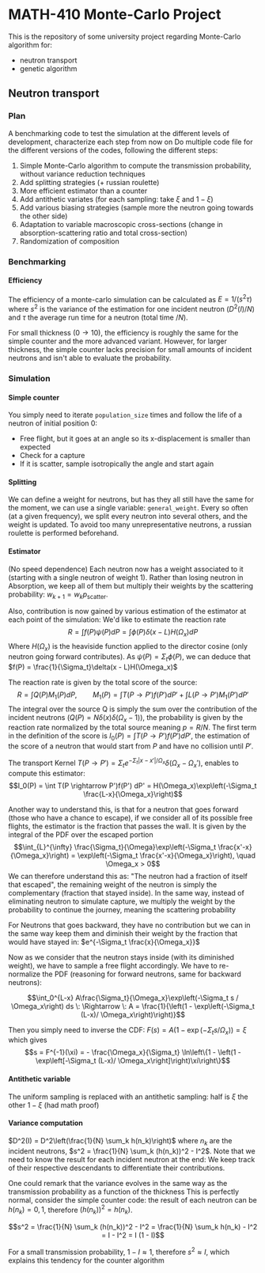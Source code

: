 # MATH-410 Monte-Carlo Project
This is the repository of some university project regarding Monte-Carlo algorithm for:
- neutron transport
- genetic algorithm

## Neutron transport

### Plan

A benchmarking code to test the simulation at the different levels of development, characterize each step from now on
Do multiple code file for the different versions of the codes, following the different steps:
1. Simple Monte-Carlo algorithm to compute the transmission probability, without variance reduction techniques
2. Add splitting strategies (+ russian roulette)
3. More efficient estimator than a counter
4. Add antithetic variates (for each sampling: take $\xi$ and $1 -  \xi$)
5. Add various biasing strategies (sample more the neutron going towards the other side)
6. Adaptation to variable macroscopic cross-sections (change in absorption-scattering ratio and total cross-section)
7. Randomization of composition

### Benchmarking

#### Efficiency
The efficiency of a monte-carlo simulation can be calculated as $E  = 1 / (s^2 \tau)$ where $s^2$ is the variance of the
estimation for one incident neutron ($D^2(I)/N$) and $\tau$ the average run time for a neutron (total time $/N$).

For small thickness ($0 \rightarrow 10$), the efficiency is roughly the same for the simple counter and the more
advanced variant. However, for larger thickness, the simple counter lacks precision for small amounts of incident neutrons
and isn't able to evaluate the probability.

### Simulation

#### Simple counter
You simply need to iterate `population_size` times and follow the life of a neutron of initial position 0:
- Free flight, but it goes at an angle so its x-displacement is smaller than expected
- Check for a capture
- If it is scatter, sample isotropically the angle and start again

#### Splitting
We can define a weight for neutrons, but has they all still have the same for the moment, we can use a single variable:
`general_weight`. Every so often (at a given frequency), we split every neutron into several others, and the weight is
updated. To avoid too many unrepresentative neutrons, a russian roulette is performed beforehand.

#### Estimator
(No speed dependence)
Each neutron now has a weight associated to it (starting with a single neutron of weight 1).
Rather than losing neutron in Absorption, we keep all of them but multiply their weights by the scattering probability:
$w_{k+1} = w_k p_{\text{scatter}}$.

Also, contribution is now gained by various estimation of the estimator at each point of the simulation:
We'd like to estimate the reaction rate
$$R = \int f(P)\psi(P) dP = \int \phi(P) \delta(x - L)H(\Omega_x) dP$$
Where $H(\Omega_x)$ is the heaviside function applied to the director cosine (only neutron going forward contributes).
As $\psi(P) = \Sigma_t \phi(P)$, we can deduce that $f(P) = \frac{1}{\Sigma_t}\delta(x - L)H(\Omega_x)$

The reaction rate is given by the total score of the source:
$$R = \int Q(P) M_1(P) dP, \qquad M_1(P) = \int T(P \rightarrow P')f(P') dP' + \int L(P \rightarrow P') M_1(P') dP'$$
The integral over the source Q is simply the sum over the contribution of the incident neutrons 
($Q(P) = N\delta(x)\delta(\Omega_x - 1)$), the probability is given by the reaction rate normalized by the total source
meaning $p = R/N$. The first term in the definition of the score is $I_0(P) = \int T(P \rightarrow P')f(P') dP'$, the
estimation of the score of a neutron that would start from $P$ and have no collision until $P'$.

The transport Kernel $T(P \rightarrow P') = \Sigma_t e^{-\Sigma_t |x-x'|/\Omega_x}\delta(\Omega_x - \Omega_x')$, enables to
compute this estimator:
$$I_0(P) = \int T(P \rightarrow P')f(P') dP' = H(\Omega_x)\exp\left(-\Sigma_t \frac{L-x}{\Omega_x}\right)$$

Another way to understand this, is that for a neutron that goes forward (those who have a chance to escape), 
if we consider all of its possible free flights, the estimator is the fraction that passes the wall. It is given by the 
integral of the PDF over the escaped portion 
$$\int_{L}^{\infty} \frac{\Sigma_t}{\Omega}\exp\left(-\Sigma_t \frac{x'-x}{\Omega_x}\right) = 
\exp\left(-\Sigma_t \frac{x'-x}{\Omega_x}\right), \quad \Omega_x > 0$$
We can therefore understand this as: "The neutron had a fraction of itself that escaped", the remaining weight of the
neutron is simply the complementary (fraction that stayed inside). In the same way, instead of eliminating neutron
to simulate capture, we multiply the weight by the probability to continue the journey, meaning the scattering probability

For Neutrons that goes backward, they have no contribution but we can in the same way keep them and diminish their weight
by the fraction that would have stayed in: $e^{-\Sigma_t \frac{x}{\Omega_x}}$

Now as we consider that the neutron stays inside (with its diminished weight), we have to sample a free flight accordingly.
We have to re-normalize the PDF (reasoning for forward neutrons, same for backward neutrons):

$$\int_0^{L-x} A\frac{\Sigma_t}{\Omega_x}\exp\left(-\Sigma_t s / \Omega_x\right) ds \: \Rightarrow \: A =
\frac{1}{\left(1 - \exp\left(-\Sigma_t (L-x)/ \Omega_x\right)\right)}$$

Then you simply need to inverse the CDF: $F(s) = A(1 - \exp\left(-\Sigma_t s / \Omega_x\right)) = \xi$ which gives
$$s = F^{-1}(\xi) = - \frac{\Omega_x}{\Sigma_t} \ln\left\{1 -
\left(1 - \exp\left[-\Sigma_t (L-x)/ \Omega_x\right]\right)\xi\right\}$$


#### Antithetic variable
The uniform sampling is replaced with an antithetic sampling: half is $\xi$ the other $1 - \xi$ (had math proof)

#### Variance computation
$D^2(I) = D^2\left(\frac{1}{N} \sum_k h(n_k)\right)$ where $n_k$ are the incident neutrons,
$s^2 = \frac{1}{N} \sum_k (h(n_k))^2 - I^2$. Note that we need to know the result for each incident neutron at the end:
We keep track of their respective descendants to differentiate their contributions.

One could remark that the variance evolves in the same way as the transmission probability as a function of the thickness
This is perfectly normal, consider the simple counter code: the result of each neutron can be $h(n_k) = 0, 1$, therefore
$(h(n_k))^2 = h(n_k)$.

$$s^2 = \frac{1}{N} \sum_k (h(n_k))^2 - I^2 = \frac{1}{N} \sum_k h(n_k) - I^2 = I - I^2 = I (1 - I)$$

For a small transmission probability, $1 - I \approx 1$, therefore $s^2 \approx I$, which explains this tendency for
the counter algorithm